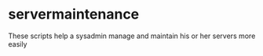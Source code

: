 # servermaintenance
These scripts help a sysadmin manage and maintain his or her servers more easily
